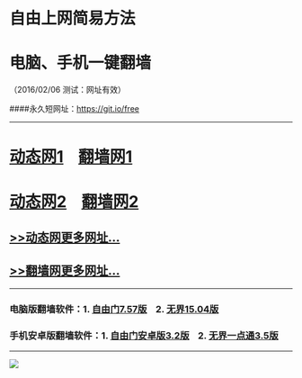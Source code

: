 # 自由上网简易方法
# 电脑、手机一键翻墙
（2016/02/06 测试：网址有效）

####永久短网址：https://git.io/free

***

# <a href="http://dt01.awiki.org/206" target="_blank">动态网1</a>&nbsp;&nbsp;&nbsp;&nbsp;<a href="http://fq02.k4ds.org" target="_blank">翻墙网1</a>

# <a href="http://dt-02.0bit.org/206" target="_blank">动态网2</a>&nbsp;&nbsp;&nbsp;&nbsp;<a href="http://fq01.pwnz.org" target="_blank">翻墙网2</a>

## <a href="http://fq09.0bit.org/urldt0.php/206" target="_blank">>>动态网更多网址...</a>

## <a href="http://fq10.rm6.org/urlfq0.php/206" target="_blank">>>翻墙网更多网址...</a>

***

### 电脑版翻墙软件：1. <a href="http://fq05.dler.org/fgget.php?fid=fg757p.zip" target="_blank">自由门7.57版</a>&nbsp;&nbsp;&nbsp;&nbsp;2. <a href="http://fq05.dler.org/fgget.php?fid=u1504.zip" target="_blank">无界15.04版</a>

### 手机安卓版翻墙软件：1. <a href="http://fq05.dler.org/fgget.php?fid=fgma32.apk" target="_blank">自由门安卓版3.2版</a>&nbsp;&nbsp;&nbsp;&nbsp;2. <a href="http://fq05.dler.org/fgget.php?fid=um3.5.apk" target="_blank">无界一点通3.5版</a>

***

<p><img src="http://fq06.7a.org/pic/yjfq0.png"></p> 
